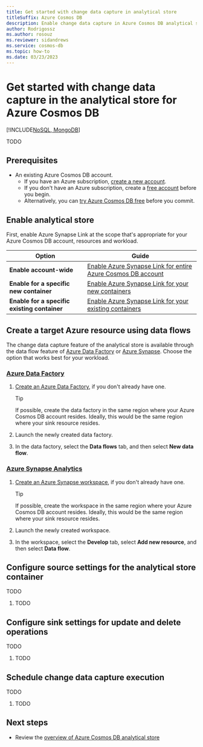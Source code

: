 ```yaml
---
title: Get started with change data capture in analytical store
titleSuffix: Azure Cosmos DB
description: Enable change data capture in Azure Cosmos DB analytical store for an existing account to consume a continuous and incremental feed of changed data.
author: Rodrigossz
ms.author: rosouz
ms.reviewer: sidandrews
ms.service: cosmos-db
ms.topic: how-to
ms.date: 03/23/2023
---
```


# Get started with change data capture in the analytical store for Azure Cosmos DB

[!INCLUDE[NoSQL, MongoDB](includes/appliesto-nosql-mongodb.md)]

TODO

## Prerequisites

- An existing Azure Cosmos DB account.
  - If you have an Azure subscription, [create a new account](nosql/how-to-create-account.md?tabs=azure-portal).
  - If you don't have an Azure subscription, create a [free account](https://azure.microsoft.com/free/?WT.mc_id=A261C142F) before you begin.
  - Alternatively, you can [try Azure Cosmos DB free](try-free.md) before you commit.

## Enable analytical store

First, enable Azure Synapse Link at the scope that's appropriate for your Azure Cosmos DB account, resources and workload.

| Option | Guide |
| --- | --- |
| **Enable account-wide** | [Enable Azure Synapse Link for entire Azure Cosmos DB account](configure-synapse-link.md#enable-synapse-link) |
| **Enable for a specific new container** | [Enable Azure Synapse Link for your new containers](configure-synapse-link.md#new-container) |
| **Enable for a specific existing container** | [Enable Azure Synapse Link for your existing containers](configure-synapse-link.md#existing-container) |

## Create a target Azure resource using data flows

The change data capture feature of the analytical store is available through the data flow feature of [Azure Data Factory](../data-factory/concepts-data-flow-overview.md) or [Azure Synapse](../synapse-analytics/concepts-data-flow-overview.md). Choose the option that works best for your workload.

### [Azure Data Factory](#tab/azure-data-factory)

1. [Create an Azure Data Factory](../data-factory/quickstart-create-data-factory.md), if you don't already have one.

    > [!TIP]
    > If possible, create the data factory in the same region where your Azure Cosmos DB account resides. Ideally, this would be the same region where your sink resource resides.

1. Launch the newly created data factory.

1. In the data factory, select the **Data flows** tab, and then select **New data flow**.

### [Azure Synapse Analytics](#tab/azure-synapse-analytics)

1. [Create an Azure Synapse workspace](../synapse-analytics/quickstart-create-workspace.md), if you don't already have one.

    > [!TIP]
    > If possible, create the workspace in the same region where your Azure Cosmos DB account resides. Ideally, this would be the same region where your sink resource resides.

1. Launch the newly created workspace.

1. In the workspace, select the **Develop** tab, select **Add new resource**, and then select **Data flow**.

## Configure source settings for the analytical store container

TODO

1. TODO

## Configure sink settings for update and delete operations

TODO

1. TODO

## Schedule change data capture execution

TODO

1. TODO

## Next steps

- Review the [overview of Azure Cosmos DB analytical store](analytical-store-introduction.md)
